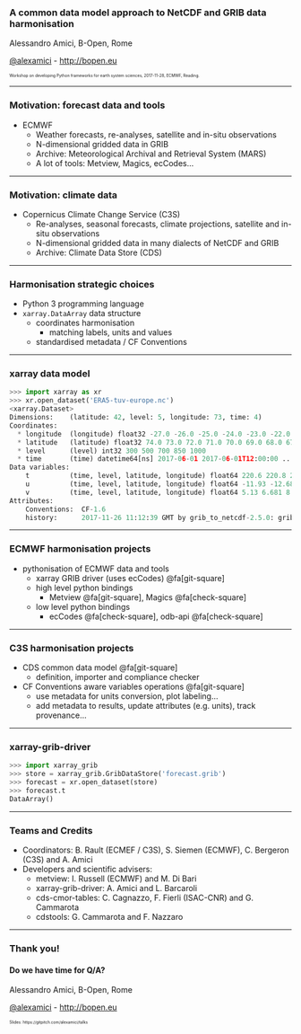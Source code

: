 
### A common data model approach to NetCDF and GRIB data harmonisation


Alessandro Amici, B-Open, Rome

[@alexamici](https://twitter.com/alexamici) - http://bopen.eu

<span style='font-size: 50%;'>
Workshop on developing Python frameworks for earth system sciences, 2017-11-28, ECMWF, Reading.
</span>

---

### Motivation: forecast data and tools

 * ECMWF
   * Weather forecasts, re-analyses, satellite and in-situ observations
   * N-dimensional gridded data in GRIB
   * Archive: Meteorological Archival and Retrieval System (MARS)
   * A lot of tools: Metview, Magics, ecCodes...

---

### Motivation: climate data

 * Copernicus Climate Change Service (C3S)
   * Re-analyses, seasonal forecasts, climate projections, satellite and in-situ observations
   * N-dimensional gridded data in many dialects of NetCDF and GRIB
   * Archive: Climate Data Store (CDS)

---

### Harmonisation strategic choices

 * Python 3 programming language
 * `xarray.DataArray` data structure
   * coordinates harmonisation
     * matching labels, units and values
   * standardised metadata / CF Conventions

---

### xarray data model

```python
>>> import xarray as xr
>>> xr.open_dataset('ERA5-tuv-europe.nc')
<xarray.Dataset>
Dimensions:    (latitude: 42, level: 5, longitude: 73, time: 4)
Coordinates:
  * longitude  (longitude) float32 -27.0 -26.0 -25.0 -24.0 -23.0 -22.0 -21.0 ...
  * latitude   (latitude) float32 74.0 73.0 72.0 71.0 70.0 69.0 68.0 67.0 ...
  * level      (level) int32 300 500 700 850 1000
  * time       (time) datetime64[ns] 2017-06-01 2017-06-01T12:00:00 ...
Data variables:
    t          (time, level, latitude, longitude) float64 220.6 220.8 221.0 ...
    u          (time, level, latitude, longitude) float64 -11.93 -12.68 ...
    v          (time, level, latitude, longitude) float64 5.13 6.681 8.024 ...
Attributes:
    Conventions:  CF-1.6
    history:      2017-11-26 11:12:39 GMT by grib_to_netcdf-2.5.0: grib_to_ne...
```

---

### ECMWF harmonisation projects

 * pythonisation of ECMWF data and tools
   * xarray GRIB driver (uses ecCodes) @fa[git-square]
   * high level python bindings
     * Metview @fa[git-square], Magics @fa[check-square]
   * low level python bindings
     * ecCodes @fa[check-square], odb-api @fa[check-square]

---

### C3S harmonisation projects

 * CDS common data model @fa[git-square]
   * definition, importer and compliance checker
 * CF Conventions aware variables operations @fa[git-square]
   * use metadata for units conversion, plot labeling...
   * add metadata to results, update attributes (e.g. units), track provenance...

---

### xarray-grib-driver

```python
>>> import xarray_grib
>>> store = xarray_grib.GribDataStore('forecast.grib')
>>> forecast = xr.open_dataset(store)
>>> forecast.t
DataArray()
```

---

### Teams and Credits

 * Coordinators: B. Rault (ECMEF / C3S), S. Siemen (ECMWF), C. Bergeron (C3S) and A. Amici
 * Developers and scientific advisers:
   * metview: I. Russell (ECMWF) and M. Di Bari
   * xarray-grib-driver: A. Amici and L. Barcaroli
   * cds-cmor-tables: C. Cagnazzo, F. Fierli (ISAC-CNR) and G. Cammarota
   * cdstools: G. Cammarota and F. Nazzaro

---

### Thank you!
#### Do we have time for Q/A?

Alessandro Amici, B-Open, Rome

[@alexamici](https://twitter.com/alexamici) - http://bopen.eu

<span style='font-size: 50%;'>
Slides: https://gitpitch.com/alexamici/talks
</span>
